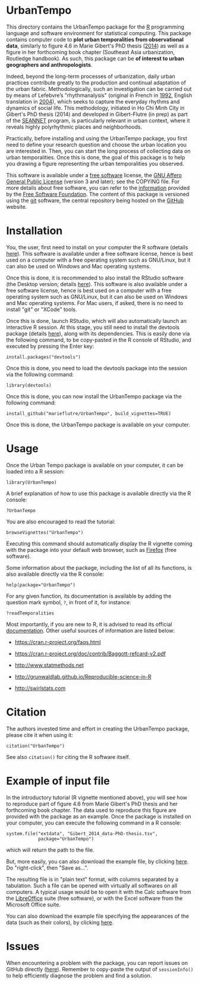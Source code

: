 **UrbanTempo**
==============

This directory contains the UrbanTempo package for the [R](https://www.r-project.org/) programming language and software environment for statistical computing.
This package contains computer code to **plot urban temporalities from observational data**, similarly to figure 4.6 in Marie Gibert's PhD thesis ([2014](https://www.academia.edu/7549254)) as well as a figure in her forthcoming book chapter (Southeast Asia urbanization, Routledge handbook).
As such, this package can be **of interest to urban geographers and anthropologists**.

Indeed, beyond the long-term processes of urbanization, daily urban practices contribute greatly to the production and continual adaptation of the urban fabric.
Methodologically, such an investigation can be carried out by means of Lefebvre’s "rhythmanalysis" (original in French in [1992](https://www.syllepse.net/lng_FR_srub_59_iprod_24-elements-de-rythmanalyse.html), English translation in [2004](https://www.bloomsbury.com/uk/rhythmanalysis-9781472507167/)), which seeks to capture the everyday rhythms and dynamics of social life.
This methodology, initiated in Ho Chi Minh City in Gibert's PhD thesis (2014) and developed in Gibert-Flutre (in prep) as part of the [SEANNET](https://ukna.asia/seannet) program, is particularly relevant in urban context, where it reveals highly polyrhythmic places and neighborhoods.

Practically, before installing and using the UrbanTempo package, you first need to define your research question and choose the urban location you are interested in.
Then, you can start the long process of collecting data on urban temporalities.
Once this is done, the goal of this package is to help you drawing a figure representing the urban temporalities you observed.

This software is available under a [free software](https://en.wikipedia.org/wiki/Free_software) license, the [GNU Affero General Public License](https://www.gnu.org/licenses/agpl.html) (version 3 and later); see the COPYING file.
For more details about free software, you can refer to the [information](https://www.gnu.org/philosophy/philosophy.en.html) provided by the [Free Software Foundation](https://en.wikipedia.org/wiki/Free_Software_Foundation).
The content of this package is versioned using the [git](http://www.git-scm.com/) software, the central repository being hosted on the [GitHub](https://github.com/marieflutre/UrbanTempo) website.


# Installation

You, the user, first need to install on your computer the R software (details [here](https://cloud.r-project.org/)).
This software is available under a free software license, hence is best used on a computer with a free operating system such as GNU/Linux, but it can also be used on Windows and Mac operating systems.

Once this is done, it is recommended to also install the RStudio software (the Desktop version; details [here](https://www.rstudio.com/products/rstudio/#Desktop)).
This software is also available under a free software license, hence is best used on a computer with a free operating system such as GNU/Linux, but it can also be used on Windows and Mac operating systems.
For Mac users, if asked, there is no need to install "git" or "XCode" tools.

Once this is done, launch RStudio, which will also automatically launch an interactive R session.
At this stage, you still need to install the devtools package (details [here](https://cran.r-project.org/package=devtools)), along with its dependencies.
This is easily done via the following command, to be copy-pasted in the R console of RStudio, and executed by pressing the Enter key:
```
install.packages("devtools")
```

Once this is done, you need to load the devtools package into the session via the following command:
```
library(devtools)
```

Once this is done, you can now install the UrbanTempo package via the following command:
```
install_github("marieflutre/UrbanTempo", build_vignettes=TRUE)
```

Once this is done, the UrbanTempo package is available on your computer.


# Usage

Once the Urban Tempo package is available on your computer, it can be loaded into a R session:
```
library(UrbanTempo)
```

A brief explanation of how to use this package is available directly via the R console:
```
?UrbanTempo
```

You are also encouraged to read the tutorial:
```
browseVignettes("UrbanTempo")
```

Executing this command should automatically display the R vignette coming with the package into your default web browser, such as [Firefox](https://en.wikipedia.org/wiki/Firefox) (free software).

Some information about the package, including the list of all its functions, is also available directly via the R console:
```
help(package="UrbanTempo")
```

For any given function, its documentation is available by adding the question mark symbol, `?`, in front of it, for instance:
```
?readTemporalities
```

Most importantly, if you are new to R, it is advised to read its official [documentation](https://cran.r-project.org/manuals.html).
Other useful sources of information are listed below:

* https://cran.r-project.org/faqs.html

* https://cran.r-project.org/doc/contrib/Baggott-refcard-v2.pdf

* http://www.statmethods.net

* http://grunwaldlab.github.io/Reproducible-science-in-R

* http://swirlstats.com


# Citation

The authors invested time and effort in creating the UrbanTempo package, please cite it when using it:
```
citation("UrbanTempo")
```

See also `citation()` for citing the R software itself.


# Example of input file

In the introductory tutorial (R vignette mentioned above), you will see how to reproduce part of figure 4.6 from Marie Gibert's PhD thesis and her forthcoming book chapter.
The data used to reproduce this figure are provided with the package as an example.
Once the package is installed on your computer, you can execute the following command in a R console:
```
system.file("extdata", "Gibert_2014_data-PhD-thesis.tsv",
            package="UrbanTempo")
```
which will return the path to the file.

But, more easily, you can also download the example file, by clicking [here](https://raw.githubusercontent.com/marieflutre/UrbanTempo/master/inst/extdata/Gibert_2014_data-PhD-thesis.tsv).
Do "right-click", then "Save as...".

The resulting file is in "plain text" format, with columns separated by a tabulation.
Such a file can be opened with virtually all softwares on all computers.
A typical usage would be to open it with the Calc software from the [LibreOffice](https://www.libreoffice.org/) suite (free software), or with the Excel software from the Microsoft Office suite.

You can also download the example file specifying the appearances of the data (such as their colors), by clicking [here](https://raw.githubusercontent.com/marieflutre/UrbanTempo/master/inst/extdata/Gibert_2014_colors-PhD-thesis.tsv).


# Issues

When encountering a problem with the package, you can report issues on GitHub directly ([here](https://github.com/marieflutre/UrbanTempo/issues)).
Remember to copy-paste the output of `sessionInfo()` to help efficiently diagnose the problem and find a solution.
